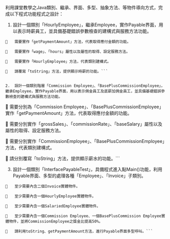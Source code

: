 利用課堂教學之Java類別、繼承、界面、多型、抽象方法、等物件導向方式，完成以下程式功能程式之設計：

1.	設計一個類別「HourlyEmployee」，繼承Employee，實作Payable界面，用以表示時薪員工，並具備基礎錯誤參數檢查的建構式與服務方法功能。

```
	需要實作「getPaymentAmount」方法，代表取得應付金額的功能。

	需要實作「wage」、「hours」屬性以及屬性的取得、設定服務方法。

	需要實作「HourlyEmployee」方法，代表類別建構式。

	請覆寫「toString」方法，提供顯示時薪的功能。```


2.	設計一個類別階層「Commission Employee」、「BasePlusCommissionEmployee」，繼承Employee，實作Payable界面，用以表示佣金員工及底薪加佣金員工，並具備基礎錯誤參數檢查的建構式與服務方法功能。

```
	需要分別為「Commission Employee」、「BasePlusCommissionEmployee」實作「getPaymentAmount」方法，代表取得應付金額的功能。

	需要分別實作「grossSales」、「commissionRate」、「baseSalary」屬性以及屬性的取得、設定服務方法。

	需要分別實作「CommissionEmployee」、「BasePlusCommissionEmployee」方法，代表類別建構式。

	請分別覆寫「toString」方法，提供顯示薪水的功能。```


3.	設計一個類別「InterfacePayableTest」，具備程式進入點Main()功能，利用Payable界面、多型的處理各種「Employee」、「Invoice」子類別。

```
	至少需要內含二個Invoice實體物件。

	至少需要內含一個HourlyEmployee實體物件。

	至少需要內含一個SalariedEmployee實體物件。

	至少需要內含一個Commission Employee、一個BasePlusCommission Employee實體物件，並將CommissionEmployee之獎金比提高50%。

	請利用toString、getPaymentAmount方法，進行Payable界面多型呼叫。```
